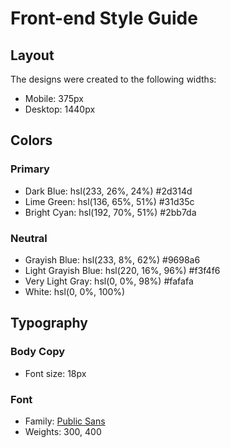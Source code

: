 # Front-end Style Guide

## Layout

The designs were created to the following widths:

- Mobile: 375px
- Desktop: 1440px

## Colors

### Primary

- Dark Blue: hsl(233, 26%, 24%) #2d314d
- Lime Green: hsl(136, 65%, 51%) #31d35c
- Bright Cyan: hsl(192, 70%, 51%) #2bb7da

### Neutral

- Grayish Blue: hsl(233, 8%, 62%) #9698a6
- Light Grayish Blue: hsl(220, 16%, 96%) #f3f4f6
- Very Light Gray: hsl(0, 0%, 98%) #fafafa
- White: hsl(0, 0%, 100%)

## Typography

### Body Copy

- Font size: 18px

### Font

- Family: [Public Sans](https://fonts.google.com/specimen/Public+Sans)
- Weights: 300, 400
